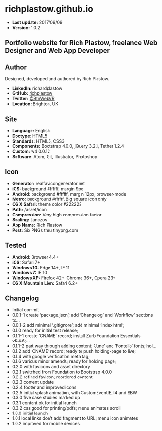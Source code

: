 richplastow.github.io
=====================

+ __Last update:__  2017/09/09
+ __Version:__      1.0.2

Portfolio website for Rich Plastow, freelance Web Designer and Web App Developer
--------------------------------------------------------------------------------


Author
------
Designed, developed and authored by Rich Plastow.

+ __LinkedIn:__     [richardplastow](https://linkedin.com/in/richardplastow)
+ __GitHub:__       [richplastow](https://github.com/richplastow)
+ __Twitter:__      [@BtnWebVR](https://twitter.com/BtnWebVR)
+ __Location:__     Brighton, UK


Site
----
+ __Language:__     English
+ __Doctype:__      HTML5
+ __Standards:__    HTML5, CSS3
+ __Components:__   Bootstrap 4.0.0, jQuery 3.2.1, Tether 1.2.4
+ __Custom:__       w4 0.0.12
+ __Software:__     Atom, Git, Illustrator, Photoshop


Icon
----
+ __Generator:__    realfavicongenerator.net
+ __iOS:__          background #ffffff, margin 9px
+ __Android:__      background #ffffff, margin 12px, browser-mode
+ __Metro:__        background #ffffff, Big square icon only
+ __OS X Safari:__  theme color #222222
+ __Path:__         /asset/icon
+ __Compression:__  Very high compression factor
+ __Scaling:__      Lanczos
+ __App Name:__     Rich Plastow
+ __Post:__         Six PNGs thru tinypng.com


Tested
------
+ __Android:__             Browser 4.4+
+ __iOS:__                 Safari 7+
+ __Windows 10:__          Edge 14+, IE 11
+ __Windows 7:__           IE 10
+ __Windows XP:__          Firefox 42+, Chrome 36+, Opera 23+
+ __OS X Mountain Lion:__  Safari 6.2+


Changelog
---------
+ Initial commit
+ 0.0.1-1     create ‘package.json’; add ‘Changelog’ and ‘Workflow’ sections to…
+ 0.0.1-2     add minimal ‘.gitignore’; add minimal ‘index.html’;
+ 0.1.0       ready for initial test release;
+ 0.1.1-1     create ‘CNAME’ record; install Zurb Foundation Essentials v5.4.6;…
+ 0.1.1-2     part way through adding content; ‘June’ and ‘Fontello’ fonts; hol…
+ 0.1.2       add ‘CNAME’ record; ready to push holding-page to live;
+ 0.1.4       with google verification meta tag;
+ 0.1.6       various minor amends; ready for holding page;
+ 0.2.0       with favicons and asset directory
+ 0.2.1       switched from Foundation to Bootstrap 4.0.0
+ 0.2.2       refined favicon; reordered content
+ 0.2.3       content update
+ 0.2.4       footer and improved icons
+ 0.2.5       initial splash animation, with CustomEventIE, I4 and SBW
+ 0.3.0       five case studies marked up
+ 0.3.1       content ok for initial launch
+ 0.3.2       css good for printing/pdfs; menu animates scroll
+ 1.0.0       initial launch
+ 1.0.1       local links don’t add fragment to URL; menu icon animates
+ 1.0.2       improved for mobile devices
